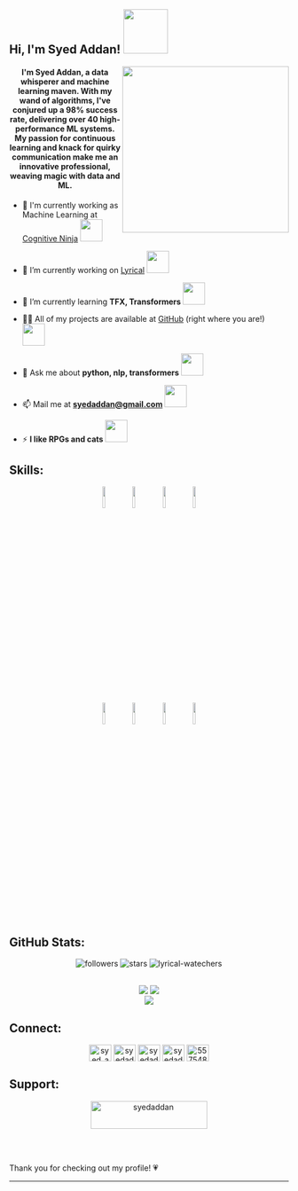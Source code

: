 <h2> Hi, I'm Syed Addan! <img src="https://media.giphy.com/media/TOIFYQrQvZbLzeRUiF/giphy.gif" width="80"></h2>
<img align='right' src="https://media.giphy.com/media/ZEUODEtQiUZWGg6IHR/giphy.gif" width="300">
<h4 align="center">I'm Syed Addan, a data whisperer and machine learning maven. With my wand of algorithms, I've conjured up a 98% success rate, delivering over 40 high-performance ML systems. My passion for continuous learning and knack for quirky communication make me an innovative professional, weaving magic with data and ML.</h4>


- 💼 I'm currently working as Machine Learning at [Cognitive Ninja](https://www.linkedin.com/company/cognitiveninja) <img src="https://media.giphy.com/media/DGQSuVt6gqSZ3SGiO1/giphy.gif" width="40">

- 🔭 I’m currently working on [Lyrical](https://github.com/SyedAddan/Lyrical) <img src="https://media.giphy.com/media/idXKBFevLVjU67jBLa/giphy.gif" width="40">

- 🌱 I’m currently learning **TFX, Transformers** <img src="https://media.giphy.com/media/CE7mCYe9kqwrpvlOj0/giphy.gif" width="40">

- 👨‍💻 All of my projects are available at [GitHub](https://github.com/SyedAddan) (right where you are!) <img src="https://media.giphy.com/media/j0HjChGV0J44KrrlGv/giphy.gif" width="40">

- 💬 Ask me about **python, nlp, transformers** <img src="https://media.giphy.com/media/gLFEUVlLAjabfwJEPX/giphy.gif" width="40">

- 📫 Mail me at **syedaddan@gmail.com** <img src="https://media.giphy.com/media/uWEesgiJUlQVQAc1xe/giphy.gif" width="40">

- ⚡ **I like RPGs and cats** <img src="https://media.giphy.com/media/S5oIIeRIVZ1qHdheGM/giphy.gif" width="40">

<h2> Skills: </h2>
<div align="Center">
  <code><img width="10%" src="https://www.vectorlogo.zone/logos/python/python-icon.svg"></code>
  <code><img width="10%" src="https://www.vectorlogo.zone/logos/pytorch/pytorch-icon.svg"></code>
  <code><img width="10%" src="https://www.vectorlogo.zone/logos/tensorflow/tensorflow-icon.svg"></code>
  <code><img width="10%" src="https://www.vectorlogo.zone/logos/numpy/numpy-icon.svg"></code>
  <br />
  <code><img width="10%" src="https://www.vectorlogo.zone/logos/jupyter/jupyter-icon.svg"></code>
  <code><img width="10%" src="https://www.vectorlogo.zone/logos/visualstudio_code/visualstudio_code-icon.svg"></code>
  <code><img width="10%" src="https://www.vectorlogo.zone/logos/gnu_bash/gnu_bash-icon.svg"></code>
  <code><img width="10%" src="https://www.vectorlogo.zone/logos/canva/canva-icon.svg"></code>
</div>


<h2> GitHub Stats: </h2>
<p align="center">
  <img src="https://img.shields.io/github/followers/syedaddan?style=flat" alt="followers"/> 
  <img src="https://img.shields.io/github/stars/syedaddan?style=flat" alt="stars">
  <img src="https://img.shields.io/github/watchers/syedaddan/lyrical?style=flat" alt="lyrical-watechers">
</p>
<br>
<div align="center">
  <img src="https://github-readme-stats.vercel.app/api?username=syedaddan&show_icons=true"/>
  <img src="https://github-readme-stats.vercel.app/api/top-langs?username=syedaddan&layout=donut"/>
</div>
<div align="center">
  <img src="https://github-readme-streak-stats.herokuapp.com/?user=syedaddan"/>
</div>


<h2 align="left">Connect:</h2>
<p align="center">
<a href="https://twitter.com/syed_addan" target="blank"><img align="center" src="https://raw.githubusercontent.com/rahuldkjain/github-profile-readme-generator/master/src/images/icons/Social/twitter.svg" alt="syed_addan" height="30" width="40" /></a>
<a href="https://linkedin.com/in/syedaddan" target="blank"><img align="center" src="https://raw.githubusercontent.com/rahuldkjain/github-profile-readme-generator/master/src/images/icons/Social/linked-in-alt.svg" alt="syedaddan" height="30" width="40" /></a>
<a href="https://kaggle.com/syedaddan" target="blank"><img align="center" src="https://raw.githubusercontent.com/rahuldkjain/github-profile-readme-generator/master/src/images/icons/Social/kaggle.svg" alt="syedaddan" height="30" width="40" /></a>
<a href="https://instagram.com/syedaddan" target="blank"><img align="center" src="https://raw.githubusercontent.com/rahuldkjain/github-profile-readme-generator/master/src/images/icons/Social/instagram.svg" alt="syedaddan" height="30" width="40" /></a>
<a href="https://discord.gg/557548825154420737" target="blank"><img align="center" src="https://raw.githubusercontent.com/rahuldkjain/github-profile-readme-generator/master/src/images/icons/Social/discord.svg" alt="557548825154420737" height="30" width="40" /></a>
</p>

<h2 align="left">Support:</h2>
<p align="center"><a href="https://www.buymeacoffee.com/syedaddan"> <img align="center" src="https://cdn.buymeacoffee.com/buttons/v2/default-yellow.png" height="50" width="210" alt="syedaddan" /></a></p><br><br>

<p>Thank you for checking out my profile! 💗</p>

---
